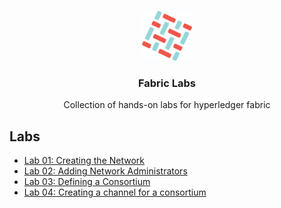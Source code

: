 

<br />
<p align="center">
  <a>
    <img src="img/fabric_logo.png" alt="Logo" width="80" height="80">
  </a>

  <h3 align="center">Fabric Labs</h3>

  <p align="center">
    Collection of hands-on labs for hyperledger fabric
</p>


<!-- LINKS FOR LABS -->
## Labs

* [Lab 01: Creating the Network](docs/lab01.md)
* [Lab 02: Adding Network Administrators](docs/lab02.md)
* [Lab 03: Defining a Consortium](docs/lab03.md)
* [Lab 04: Creating a channel for a consortium](docs/lab04.md)